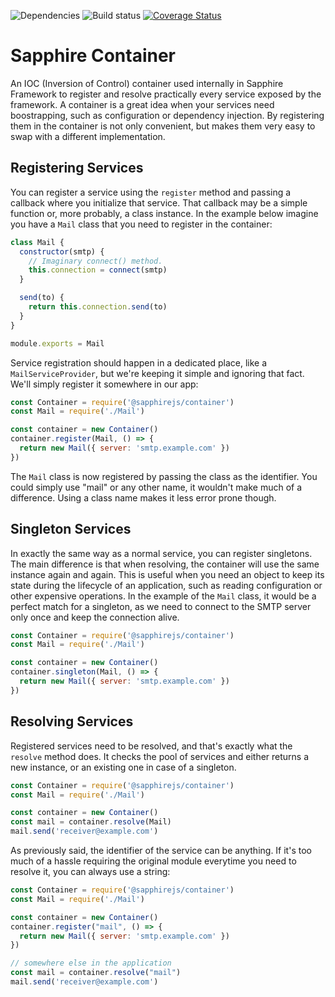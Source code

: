 <p>
  <img src="https://david-dm.org/sapphire-framework/sapphire-ioc.svg" alt="Dependencies" />
  <img src="https://travis-ci.org/sapphire-framework/sapphire-ioc.svg?branch=master" alt="Build status" />
  <a href='https://coveralls.io/github/sapphire-framework/sapphire-ioc?branch=master'><img src='https://coveralls.io/repos/github/sapphire-framework/sapphire-ioc/badge.svg?branch=master' alt='Coverage Status' /></a>
</p>

# Sapphire Container

An IOC (Inversion of Control) container used internally in Sapphire Framework to register and resolve practically every service exposed by the framework. A container is a great idea when your services need boostrapping, such as configuration or dependency injection. By registering them in the container is not only convenient, but makes them very easy to swap with a different implementation.

## Registering Services

You can register a service using the `register` method and passing a callback where you initialize that service. That callback may be a simple function or, more probably, a class instance. In the example below imagine you have a `Mail` class that you need to register in the container:

```js
class Mail {
  constructor(smtp) {
    // Imaginary connect() method.
    this.connection = connect(smtp)
  }

  send(to) {
    return this.connection.send(to)
  }
}

module.exports = Mail
```

Service registration should happen in a dedicated place, like a `MailServiceProvider`, but we're keeping it simple and ignoring that fact. We'll simply register it somewhere in our app:

```js
const Container = require('@sapphirejs/container')
const Mail = require('./Mail')

const container = new Container()
container.register(Mail, () => {
  return new Mail({ server: 'smtp.example.com' })
})
```

The `Mail` class is now registered by passing the class as the identifier. You could simply use "mail" or any other name, it wouldn't make much of a difference. Using a class name makes it less error prone though.

## Singleton Services

In exactly the same way as a normal service, you can register singletons. The main difference is that when resolving, the container will use the same instance again and again. This is useful when you need an object to keep its state during the lifecycle of an application, such as reading configuration or other expensive operations. In the example of the `Mail` class, it would be a perfect match for a singleton, as we need to connect to the SMTP server only once and keep the connection alive.

```js
const Container = require('@sapphirejs/container')
const Mail = require('./Mail')

const container = new Container()
container.singleton(Mail, () => {
  return new Mail({ server: 'smtp.example.com' })
})
```

## Resolving Services

Registered services need to be resolved, and that's exactly what the `resolve` method does. It checks the pool of services and either returns a new instance, or an existing one in case of a singleton.

```js
const Container = require('@sapphirejs/container')
const Mail = require('./Mail')

const container = new Container()
const mail = container.resolve(Mail)
mail.send('receiver@example.com')
```

As previously said, the identifier of the service can be anything. If it's too much of a hassle requiring the original module everytime you need to resolve it, you can always use a string:

```js
const Container = require('@sapphirejs/container')
const Mail = require('./Mail')

const container = new Container()
container.register("mail", () => {
  return new Mail({ server: 'smtp.example.com' })
})

// somewhere else in the application
const mail = container.resolve("mail")
mail.send('receiver@example.com')
```
